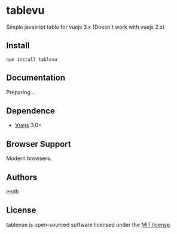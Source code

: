 # tablevu
Simple javasript table for vuejs 3.x (Doesn't work with vuejs 2.x)

## Install
```shell
npm install tablevu
```

## Documentation

Preparing ..


## Dependence

- [Vuejs](https://github.com/vuejs/vue) 3.0+


## Browser Support

Modern browsers.


## Authors
endb

## License
tablevue is open-sourced software licensed under the [MIT license](http://opensource.org/licenses/MIT).
